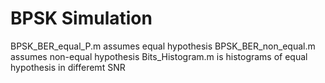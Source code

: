 # BPSK Simulation
BPSK_BER_equal_P.m assumes equal hypothesis
BPSK_BER_non_equal.m assumes non-equal hypothesis
Bits_Histogram.m is histograms of equal hypothesis in differemt SNR
